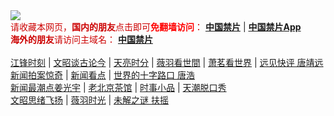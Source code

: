 <div style="width:100%;"><a href="https://fl513.fun/"><img src="https://github.com/JohnChen201502/jinpian/blob/master/logo-zgjp.png?raw=true"/></a></div>
<span  style="color:#CC0000;">请收藏本网页，<b>国内的朋友</b>点击即可<b><span style="color:red;">免翻墙访问</span></b>：</span>
<b><a href="https://fl513.fun/">中国禁片</a></b> | <b><a href="https://fl513.fun/break-gfw/">中国禁片App</a></b>
</br>
<span  style="color:#CC0000;"><b>海外的朋友</b>请访问主域名：</span>
<b><a href="https://jinpian.org/">中国禁片</a></b>
</br></br>
<span><a href="https://fl513.fun/author/jiangfeng/">江锋时刻</a></span> | <span><a href="https://fl513.fun/author/wenzhao/">文昭谈古论今</a></span> | <span><a href="https://fl513.fun/author/zhangtianliang/">天亮时分</a></span> | <span><a href="https://fl513.fun/category/political/weiyu/">薇羽看世間</a></span> | <span><a href="https://fl513.fun/category/political/xiaomin/">萧茗看世界</a></span> | <span><a href="https://fl513.fun/category/political/tangjingyuan/">远见快评 唐靖远</a></span>
</br>
<span><a href="https://fl513.fun/author/dayu/">新闻拍案惊奇</a></span> | <span><a href="https://fl513.fun/author/limuyang/">新闻看点</a></span> | <span><a href="https://fl513.fun/category/news/tanghao/">世界的十字路口 唐浩</a></span>
</br>
<span><a href="https://fl513.fun/author/jiangguangyu/">新闻最潮点姜光宇</a></span> | <span><a href="https://fl513.fun/author/chaguan/">老北京茶馆</a></span> | <span><a href="https://fl513.fun/category/movie/duanju/">时事小品</a></span> | <span><a href="https://fl513.fun/author/tianchao/">天潮脱口秀</a></span>
</br>
<span><a href="https://fl513.fun/category/puzzle/wenzhaosixv/">文昭思绪飞扬</a></span> | <span><a href="https://fl513.fun/category/puzzle/weiyushiguang/">薇羽时光</a></span> | <span><a href="https://fl513.fun/category/puzzle/fuyao/">未解之谜 扶摇</a></span>
</br>
